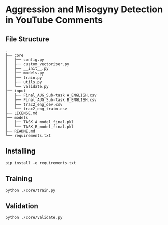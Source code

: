 # Aggression and Misogyny Detection in YouTube Comments


## File Structure
```
.
├── core
│   ├── config.py
│   ├── custom_vectoriser.py
│   ├── __init__.py
│   ├── models.py
│   ├── train.py
│   ├── utils.py
│   └── validate.py
├── input
│   ├── Final_AUG_Sub-task A_ENGLISH.csv
│   ├── Final_AUG_Sub-task B_ENGLISH.csv
│   ├── trac2_eng_dev.csv
│   └── trac2_eng_train.csv
├── LICENSE.md
├── models
│   ├── TASK_A_model_final.pkl
│   └── TASK_B_model_final.pkl
├── README.md
└── requirements.txt
```

## Installing
`pip install -e requirements.txt`

## Training
`python ./core/train.py`

## Validation
`python ./core/validate.py`